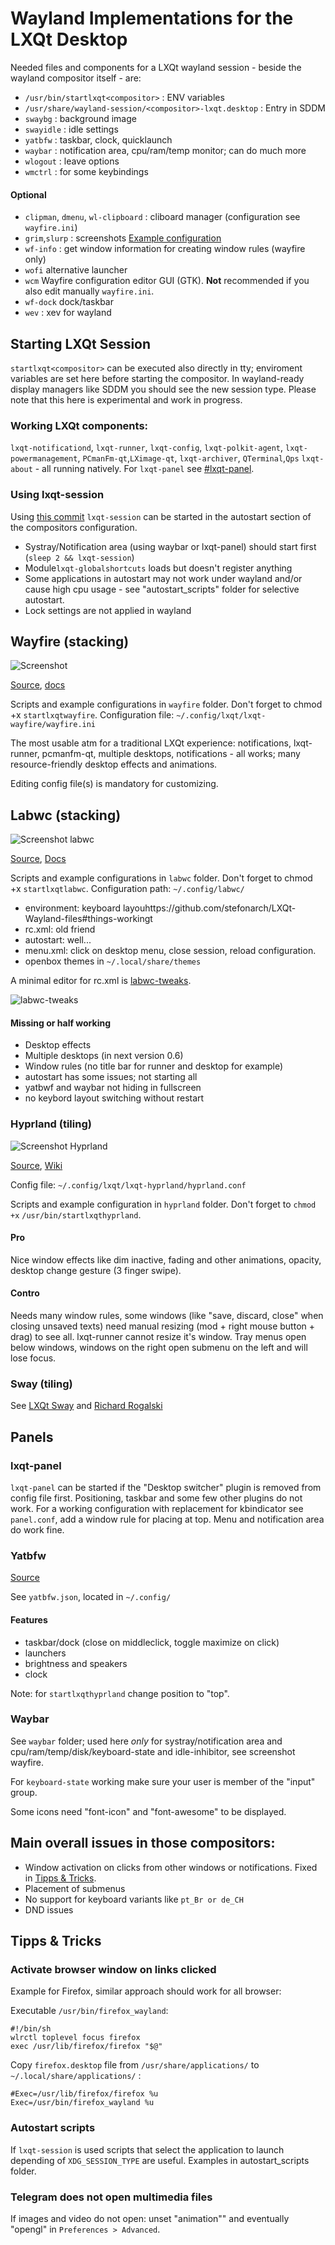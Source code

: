 # Wayland Implementations for the LXQt Desktop

Needed files and components for a LXQt wayland session - beside the wayland compositor itself - are:

* `/usr/bin/startlxqt<compositor>` : ENV variables
* `/usr/share/wayland-session/<compositor>-lxqt.desktop` : Entry in SDDM
* `swaybg` : background image
* `swayidle` : idle settings
* `yatbfw` : taskbar, clock, quicklaunch
* `waybar` : notification area, cpu/ram/temp monitor; can do much more
* `wlogout` : leave options
* `wmctrl` : for some keybindings

#### Optional

* `clipman`, `dmenu`, `wl-clipboard` : cliboard manager (configuration see `wayfire.ini`)
* `grim`,`slurp` : screenshots [Example configuration](https://github.com/stefonarch/LXQt-Wayland-files/blob/3a7f36c8945eee874a5111ea3a425edbc7da9034/wayfire/wayfire.ini#L240)
* `wf-info` : get window information for creating window rules (wayfire only)
* `wofi` alternative launcher
* `wcm` Wayfire configuration editor GUI (GTK). **Not** recommended if you also edit manually `wayfire.ini`.
* `wf-dock` dock/taskbar
* `wev` : xev for wayland

## Starting LXQt Session

`startlxqt<compositor>` can be executed also directly in tty; enviroment variables are set here before starting the compositor. In wayland-ready display managers like SDDM you should see the new session type. Please note that this here is experimental and work in progress.


### Working LXQt components:

`lxqt-notificationd`, `lxqt-runner`, `lxqt-config`, `lxqt-polkit-agent`, `lxqt-powermanagement`, `PCmanFm-qt`,`LXimage-qt`, `lxqt-archiver`, `QTerminal`,`Qps` `lxqt-about` - all running natively. For `lxqt-panel` see [#lxqt-panel](https://github.com/stefonarch/LXQt-Wayland-files#lxqt-panel).

### Using lxqt-session

Using [this commit](https://github.com/lxqt/lxqt-session/pull/368) `lxqt-session` can be started in the autostart section of the compositors configuration.

* Systray/Notification area (using waybar or lxqt-panel) should start first (`sleep 2 && lxqt-session`)
* Module`lxqt-globalshortcuts`  loads but doesn't register anything
* Some applications in autostart may not work under wayland and/or cause high cpu usage - see "autostart_scripts" folder for selective autostart.
* Lock settings are not applied in wayland


## Wayfire (stacking)

![Screenshot](lxqt-wayfire.png)

[Source](https://github.com/WayfireWM/wayfire/wiki/Configuration), [docs](https://github.com/WayfireWM/)

Scripts and example configurations in `wayfire` folder.  Don't forget to chmod +x `startlxqtwayfire`.
Configuration file: `~/.config/lxqt/lxqt-wayfire/wayfire.ini`

The most usable atm for a traditional LXQt experience: notifications, lxqt-runner, pcmanfm-qt,
multiple desktops, notifications - all works; many resource-friendly desktop effects and animations.

Editing config file(s) is mandatory for customizing.

## Labwc (stacking)

![Screenshot labwc](labwc.png)


[Source](https://github.com/labwc/labwc#readme), [Docs](https://labwc.github.io/index.html)


Scripts and example configurations in `labwc` folder.  Don't forget to chmod +x `startlxqtlabwc`.
Configuration path: `~/.config/labwc/`

* environment: keyboard layouhttps://github.com/stefonarch/LXQt-Wayland-files#things-workingt
* rc.xml: old friend
* autostart: well...
* menu.xml: click on desktop menu, close session, reload configuration.
* openbox themes in `~/.local/share/themes`

A minimal editor for rc.xml is [labwc-tweaks](https://github.com/labwc/labwc-tweaks).

![labwc-tweaks](tweaks.png)


#### Missing or half working

* Desktop effects
* Multiple desktops (in next version 0.6)
* Window rules (no title bar for runner and desktop for example)
* autostart has some issues; not starting all
* yatbwf and waybar not hiding in fullscreen
* no keybord layout switching without restart

### Hyprland (tiling)

![Screenshot Hyprland](hyprland.png)

[Source](https://github.com/hyprwm/Hyprlasettingsnd#readme), [Wiki](https://wiki.hyprland.org/Configuring/Basic-Config/)

Config file: `~/.config/lxqt/lxqt-hyprland/hyprland.conf`

Scripts and example configuration in `hyprland` folder. Don't forget to `chmod +x`  `/usr/bin/startlxqthyprland`.

#### Pro

Nice window effects like dim inactive, fading and other animations, opacity, desktop change gesture (3 finger swipe).

#### Contro

Needs many window rules, some windows (like "save, discard, close" when closing unsaved texts) need manual resizing (mod + right mouse button + drag) to see all. lxqt-runner cannot resize it's window. Tray menus open below windows, windows on the right open submenu on the left and will lose focus.


### Sway (tiling)

See [LXQt Sway](https://github.com/selairi/lxqt-sway)  and [Richard Rogalski](https://github.com/Richard-Rogalski/LXQt-and-Sway)

## Panels

### lxqt-panel

`lxqt-panel` can be started if the "Desktop switcher" plugin is removed from config file first. Positioning, taskbar and some few other plugins do not work. For a working configuration with replacement for kbindicator see  `panel.conf`, add a window rule for placing at top. Menu and notification area do work fine.

### Yatbfw

[Source](https://github.com/selairi/yatbfw)

See `yatbfw.json`, located in `~/.config/	`

#### Features

* taskbar/dock (close on middleclick, toggle maximize on click)
* launchers
* brightness and speakers
* clock

Note: for `startlxqthyprland` change  position to "top".

### Waybar

See `waybar` folder; used here _only_ for systray/notification area and cpu/ram/temp/disk/keyboard-state and idle-inhibitor, see screenshot wayfire.

For `keyboard-state` working make sure your user is member of the "input" group.

Some icons need "font-icon" and "font-awesome" to be displayed.

## Main overall issues in those compositors:

* Window activation on clicks from other windows or notifications.
Fixed in [Tipps & Tricks](https://github.com/stefonarch/LXQt-Wayland-files#tipps--tricks).
* Placement of submenus
* No support for keyboard variants like `pt_Br or de_CH`
* DND issues


## Tipps & Tricks

### Activate browser window on links clicked

Example for Firefox, similar approach should work for all browser:

Executable `/usr/bin/firefox_wayland`:
 ```
#!/bin/sh
wlrctl toplevel focus firefox
exec /usr/lib/firefox/firefox "$@"
```

Copy  `firefox.desktop` file from  `/usr/share/applications/` to  `~/.local/share/applications/` :

```
#Exec=/usr/lib/firefox/firefox %u
Exec=/usr/bin/firefox_wayland %u
```

### Autostart scripts

If `lxqt-session` is used scripts that select the application to launch depending of `XDG_SESSION_TYPE` are useful. Examples in autostart_scripts folder.

### Telegram does not open multimedia files

If images and video do not open: unset "animation"" and eventually "opengl" in `Preferences > Advanced`.



